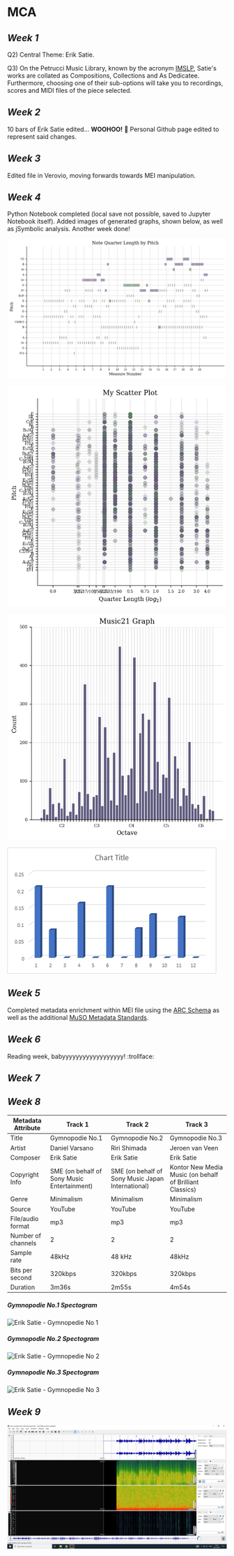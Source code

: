 # MCA

## *Week 1*

Q2) Central Theme: Erik Satie.

Q3) On the Petrucci Music Library, known by the acronym [IMSLP](https://www.imslp.org/), Satie's works are collated as Compositions, Collections and As Dedicatee. Furthermore, choosing one of their sub-options will take you to recordings, scores and MIDI files of the piece selected.

## *Week 2* 

10 bars of Erik Satie edited... **WOOHOO!** :tada: Personal Github page edited to represent said changes.

## *Week 3*

Edited file in Verovio, moving forwards towards MEI manipulation.

## *Week 4*

Python Notebook completed (local save not possible, saved to Jupyter Notebook itself). Added images of generated graphs, shown below, as well as jSymbolic analysis. Another week done!

![Piano Roll](/PianoRoll.png)

![Scatter Plot](/MyScatterPlot.png)

![Pitch Histogram](/PitchHistogram.png)

![Pitch Class Histogram jSymbolic Extracted](/PitchClassHistogramCSVExtracted.png)

## *Week 5*

Completed metadata enrichment within MEI file using the [ARC Schema](http://wiki.collex.org/index.php/Submitting_RDF) as well as the additional [MuSO Metadata Standards](https://muso.arts.gla.ac.uk/metadata-standards.html).

## *Week 6*

Reading week, babyyyyyyyyyyyyyyyyyy! :trollface:


## *Week 7*



## *Week 8*

| Metadata Attribute | Track 1 | Track 2 | Track 3 |
| --- | --- | --- | --- |
| Title | Gymnopodie No.1 | Gymnopodie No.2 | Gymnopodie No.3 |
| Artist | Daniel Varsano | Riri Shimada | Jeroen van Veen |
| Composer | Erik Satie | Erik Satie | Erik Satie |
| Copyright Info | SME (on behalf of Sony Music Entertainment) | SME (on behalf of Sony Music Japan International) | Kontor New Media Music (on behalf of Brilliant Classics) |
| Genre | Minimalism | Minimalism | Minimalism |
| Source | YouTube | YouTube | YouTube |
| File/audio format | mp3 | mp3 | mp3 |
| Number of channels | 2 | 2 | 2 |
| Sample rate | 48kHz | 48 kHz | 48kHz |
| Bits per second | 320kbps | 320kbps | 320kbps |
| Duration | 3m36s | 2m55s | 4m54s |


##### *Gymnopodie No.1 Spectogram*
![Erik Satie - Gymnopedie No 1](https://user-images.githubusercontent.com/91611135/141308810-3f79eb63-07a7-4dd1-857e-673e927e7563.png)

##### *Gymnopodie No.2 Spectogram*
![Erik Satie - Gymnopedie No 2](https://user-images.githubusercontent.com/91611135/141309790-01c7cc30-e791-4643-b41c-1752bf9fd2ac.png)

##### *Gymnopodie No.3 Spectogram*
![Erik Satie - Gymnopedie No 3](https://user-images.githubusercontent.com/91611135/141309794-690b76c3-e51c-4db5-9bb1-539cb43d6235.png)

## *Week 9*

![Gnossienne No1 Screenshot](/GnossienneNo1Screenshot.png)
